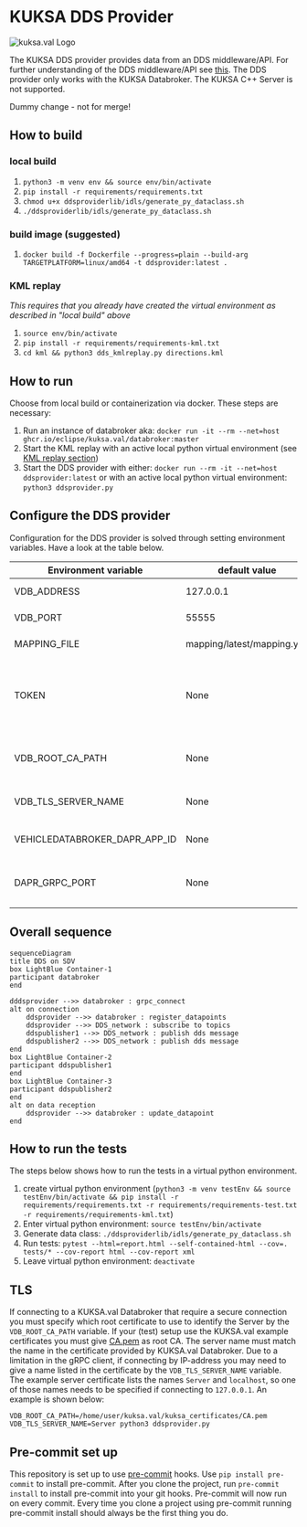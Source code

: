 # KUKSA DDS Provider

![kuksa.val Logo](./doc/img/logo.png)

The KUKSA DDS provider provides data from an DDS middleware/API. For further understanding of the DDS middleware/API see [this](https://www.dds-foundation.org/what-is-dds-3/).
The DDS provider only works with the KUKSA Databroker. The KUKSA C++ Server is not supported.

Dummy change - not for merge!

## How to build

### local build

1. `python3 -m venv env && source env/bin/activate`
2. `pip install -r requirements/requirements.txt`
3. `chmod u+x ddsproviderlib/idls/generate_py_dataclass.sh`
4. `./ddsproviderlib/idls/generate_py_dataclass.sh`

### build image (suggested)

1. `docker build -f Dockerfile --progress=plain --build-arg TARGETPLATFORM=linux/amd64 -t ddsprovider:latest .`

### KML replay

*This requires that you already have created the virtual environment as described in "local build" above*

1. `source env/bin/activate`
2. `pip install -r requirements/requirements-kml.txt`
3. `cd kml && python3 dds_kmlreplay.py directions.kml`

## How to run

Choose from local build or containerization via docker.
These steps are necessary:

1. Run an instance of databroker aka: `docker run -it --rm --net=host ghcr.io/eclipse/kuksa.val/databroker:master`
2. Start the KML replay with an active local python virtual environment (see [KML replay section](#kml-replay))
3. Start the DDS provider with either: `docker run --rm -it --net=host ddsprovider:latest` or with an active local python virtual environment: `python3 ddsprovider.py`

## Configure the DDS provider

Configuration for the DDS provider is solved through setting environment variables. Have a look at the table below.

| Environment variable          | default value | description                                                                                                                                      |
| ----------------------------- | ------------- | ------------------------------------------------------------------------------------------------------------------------------------------------ |
| VDB_ADDRESS                   | 127.0.0.1     | Address where to look for KUKSA.val Databroker                                                                                                   |
| VDB_PORT                      | 55555         | On which port the KUKSA.val Databroker is expected.                                                                                              |
| MAPPING_FILE                  | mapping/latest/mapping.yml   | Place of mapping file from DDS to VSS                                                                                             |
| TOKEN                         | None          | JWT token which will get used to authorize to databroker; You can set on linux through `export TOKEN=$(< PATH_TO_kuksa.val/jwt/provide-all.token)` or `export TOKEN=<content of a file>`|
| VDB_ROOT_CA_PATH              | None          | Path to root CA. If defined the client will attempt to use a secure connection and identify the server using this certificate. |
| VDB_TLS_SERVER_NAME           | None          | TLS server name, may be needed if addressing a server by IP-name |
| VEHICLEDATABROKER_DAPR_APP_ID | None          | DAPR ID for Vehicle App to look for. For more information to Vehicle Apps visit [Velocitas](https://eclipse-velocitas.github.io/velocitas-docs/) |
| DAPR_GRPC_PORT                | None          | If [DAPR](https://dapr.io/) gets used port of DAPR Sidecar. Overwrites VDB_PORT variable. Deprecated - please use  VDB_PORT instead              |

## Overall sequence

```mermaid
sequenceDiagram
title DDS on SDV
box LightBlue Container-1
participant databroker
end

dddsprovider -->> databroker : grpc_connect
alt on connection
    ddsprovider -->> databroker : register_datapoints
    ddsprovider -->> DDS_network : subscribe to topics
    ddspublisher1 -->> DDS_network : publish dds message
    ddspublisher2 -->> DDS_network : publish dds message
end
box LightBlue Container-2
participant ddspublisher1
end
box LightBlue Container-3
participant ddspublisher2
end
alt on data reception
    ddsprovider -->> databroker : update_datapoint
end
```

## How to run the tests

The steps below shows how to run the tests in a virtual python environment.

1. create virtual python environment (`python3 -m venv testEnv && source testEnv/bin/activate && pip install -r requirements/requirements.txt -r requirements/requirements-test.txt -r requirements/requirements-kml.txt`)
2. Enter virtual python environment: `source testEnv/bin/activate`
3. Generate data class: `./ddsproviderlib/idls/generate_py_dataclass.sh`
4. Run tests: `pytest --html=report.html --self-contained-html --cov=. tests/* --cov-report html --cov-report xml`
5. Leave virtual python environment: `deactivate`

## TLS

If connecting to a KUKSA.val Databroker that require a secure connection you must specify which root certificate to
use to identify the Server by the `VDB_ROOT_CA_PATH` variable. If your (test) setup use the KUKSA.val example
certificates you must give [CA.pem](https://github.com/eclipse/kuksa.val/blob/master/kuksa_certificates/CA.pem)
as root CA. The server name must match the name in the certificate provided by KUKSA.val Databroker.
Due to a limitation in the gRPC client, if connecting by IP-address you may need to give a name listed in the certificate
by the `VDB_TLS_SERVER_NAME` variable. The example server certificate lists the names `Server` and `localhost`,
so one of those names needs to be specified if connecting to `127.0.0.1`. An example is shown below:

```
VDB_ROOT_CA_PATH=/home/user/kuksa.val/kuksa_certificates/CA.pem VDB_TLS_SERVER_NAME=Server python3 ddsprovider.py
```

## Pre-commit set up
This repository is set up to use [pre-commit](https://pre-commit.com/) hooks.
Use `pip install pre-commit` to install pre-commit.
After you clone the project, run `pre-commit install` to install pre-commit into your git hooks.
Pre-commit will now run on every commit.
Every time you clone a project using pre-commit running pre-commit install should always be the first thing you do.
